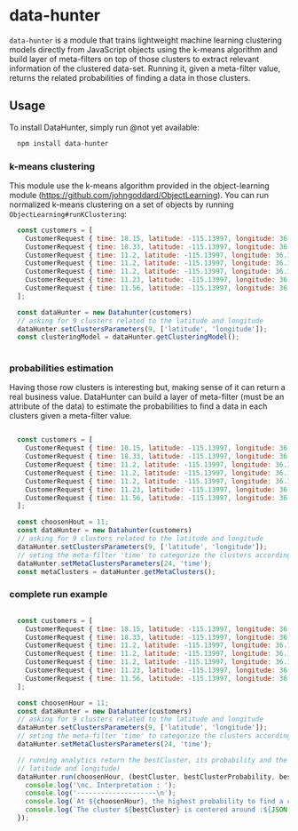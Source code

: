 # data-hunter

`data-hunter` is a module that trains lightweight machine learning clustering models directly from JavaScript objects using the k-means algorithm and build layer of meta-filters on top of those clusters to extract relevant information of the clustered data-set. 
Running it, given a meta-filter value, returns the related probabilities of finding a data in those clusters.

## Usage

To install DataHunter, simply run @not yet available:

```JavaScript
  npm install data-hunter
```

### k-means clustering
This module use the k-means algorithm provided in the object-learning module (https://github.com/johngoddard/ObjectLearning).
You can run normalized k-means clustering on a set of objects by running `ObjectLearning#runKClustering`:

```JavaScript
  const customers = [
    CustomerRequest { time: 18.15, latitude: -115.13997, longitude: 36.17192 },
  	CustomerRequest { time: 18.33, latitude: -115.13997, longitude: 36.17192 },
  	CustomerRequest { time: 11.2, latitude: -115.13997, longitude: 36.17192 },
  	CustomerRequest { time: 11.2, latitude: -115.13997, longitude: 36.17192 },
  	CustomerRequest { time: 11.2, latitude: -115.13997, longitude: 36.17192 },
  	CustomerRequest { time: 11.23, latitude: -115.13997, longitude: 36.17192 },
  	CustomerRequest { time: 11.56, latitude: -115.13997, longitude: 36.17192 },
  ];

  const dataHunter = new Datahunter(customers)
  // asking for 9 clusters related to the latitude and longitude
  dataHunter.setClustersParameters(9, ['latitude', 'longitude']);
  const clusteringModel = dataHunter.getClusteringModel();
  
```
### probabilities estimation

Having those row clusters is interesting but, making sense of it can return a real business value. DataHunter can build a layer of meta-filter (must be an attribute of the data) to estimate the probabilities to find a data in each clusters given a meta-filter value.

```JavaScript

  const customers = [
    CustomerRequest { time: 18.15, latitude: -115.13997, longitude: 36.17192 },
  	CustomerRequest { time: 18.33, latitude: -115.13997, longitude: 36.17192 },
  	CustomerRequest { time: 11.2, latitude: -115.13997, longitude: 36.17192 },
  	CustomerRequest { time: 11.2, latitude: -115.13997, longitude: 36.17192 },
  	CustomerRequest { time: 11.2, latitude: -115.13997, longitude: 36.17192 },
  	CustomerRequest { time: 11.23, latitude: -115.13997, longitude: 36.17192 },
  	CustomerRequest { time: 11.56, latitude: -115.13997, longitude: 36.17192 },
  ];

  const choosenHout = 11;
  const dataHunter = new Datahunter(customers)
  // asking for 9 clusters related to the latitude and longitude
  dataHunter.setClustersParameters(9, ['latitude', 'longitude']);
  // seting the meta-filter 'time' to categorize the clusters according to the time of the request
  dataHunter.setMetaClustersParameters(24, 'time');
  const metaClusters = dataHunter.getMetaClusters();

```
### complete run example

```JavaScript

  const customers = [
    CustomerRequest { time: 18.15, latitude: -115.13997, longitude: 36.17192 },
  	CustomerRequest { time: 18.33, latitude: -115.13997, longitude: 36.17192 },
  	CustomerRequest { time: 11.2, latitude: -115.13997, longitude: 36.17192 },
  	CustomerRequest { time: 11.2, latitude: -115.13997, longitude: 36.17192 },
  	CustomerRequest { time: 11.2, latitude: -115.13997, longitude: 36.17192 },
  	CustomerRequest { time: 11.23, latitude: -115.13997, longitude: 36.17192 },
  	CustomerRequest { time: 11.56, latitude: -115.13997, longitude: 36.17192 },
  ];

  const choosenHour = 11;
  const dataHunter = new Datahunter(customers)
  // asking for 9 clusters related to the latitude and longitude
  dataHunter.setClustersParameters(9, ['latitude', 'longitude']);
  // seting the meta-filter 'time' to categorize the clusters according to the time of the request
  dataHunter.setMetaClustersParameters(24, 'time');

  // running analytics return the bestCluster, its probability and the corresponding cluster's parameters average (here it is the
  // latitude and longitude)
  dataHunter.run(choosenHour, (bestCluster, bestClusterProbability, bestClusterAverage) => {
    console.log('\nc. Interpretation : ');
    console.log('--------------------\n');
    console.log(`At ${choosenHour}, the highest probability to find a customer request is in the cluster : ${bestCluster}`);
    console.log(`The cluster ${bestCluster} is centered around :${JSON.stringify(bestClusterAverage, null, 2)}`);
  });

```
